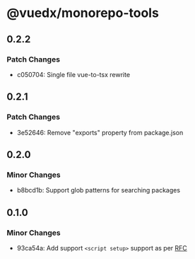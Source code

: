 # @vuedx/monorepo-tools

## 0.2.2

### Patch Changes

- c050704: Single file vue-to-tsx rewrite

## 0.2.1

### Patch Changes

- 3e52646: Remove "exports" property from package.json

## 0.2.0

### Minor Changes

- b8bcd1b: Support glob patterns for searching packages

## 0.1.0

### Minor Changes

- 93ca54a: Add support `<script setup>` support as per [RFC](https://github.com/vuejs/rfcs/pull/227)
